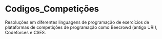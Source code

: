 # Codigos_Competições
Resoluções em diferentes linguagens de programação de exercícios de plataformas de competições de programação como Beecrowd (antigo URI), Codeforces e CSES.
